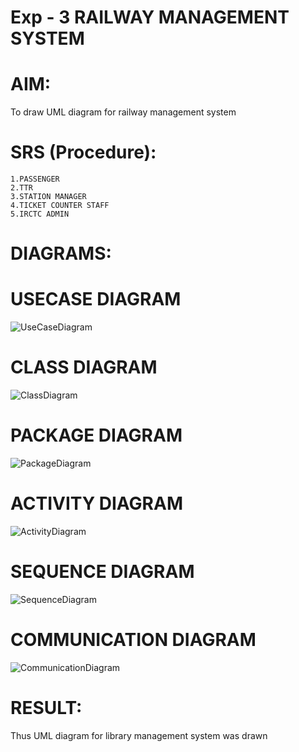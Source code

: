 # Exp - 3 RAILWAY MANAGEMENT SYSTEM

# AIM:
To draw UML diagram for railway management system

# SRS (Procedure):
```
1.PASSENGER
2.TTR
3.STATION MANAGER
4.TICKET COUNTER STAFF
5.IRCTC ADMIN
```
# DIAGRAMS:
# USECASE DIAGRAM
![UseCaseDiagram](https://github.com/user-attachments/assets/89777e81-3690-4a44-9134-a57085b547d4)

# CLASS DIAGRAM
![ClassDiagram](https://github.com/user-attachments/assets/07729b26-461a-470d-8987-ce1ee67d3d08)

# PACKAGE DIAGRAM
![PackageDiagram](https://github.com/user-attachments/assets/f35ffef5-0581-49bb-80dc-b48549b0b55e)

# ACTIVITY DIAGRAM
![ActivityDiagram](https://github.com/user-attachments/assets/4b13dccc-c843-4900-9d2f-d2f04753b12d)

# SEQUENCE DIAGRAM
![SequenceDiagram](https://github.com/user-attachments/assets/cd52dfed-dbe5-47ea-b0d1-dbce45963496)

# COMMUNICATION DIAGRAM
![CommunicationDiagram](https://github.com/user-attachments/assets/887abd46-eba9-49ab-be3a-93c57e7fdebb)


# RESULT:
Thus UML diagram for library management system was drawn
